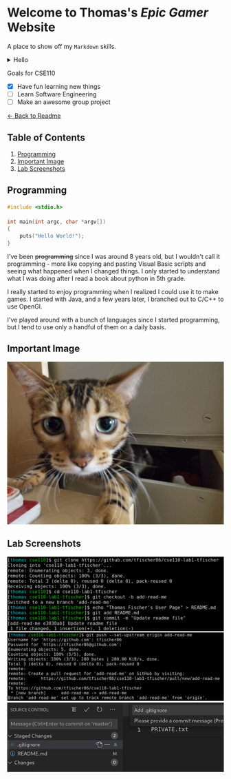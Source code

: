 # Welcome to Thomas's *Epic Gamer* Website

A place to show off my `Markdown` skills.

<details>
    <summary> Hello </summary>
    If you're reading this have a great day.
</details>


Goals for CSE110

- [X] Have fun learning new things
- [ ] Learn Software Engineering
- [ ] Make an awesome group project

[← Back to Readme](https://github.com/tfischer86/cse110-lab1-tfischer/tree/add-read-me)

## Table of Contents
1. [Programming](#programming)
2. [Important Image](#important-image)
3. [Lab Screenshots](#lab-screenshots)


## Programming

```c
#include <stdio.h>

int main(int argc, char *argv[])
{
    puts("Hello World!");
}
```

I've been ~~programming~~ since I was around 8 years old, but I wouldn't call it programming - more like copying and pasting Visual Basic scripts and seeing what happened when I changed things. I only started to understand what I was doing after I read a book about python in 5th grade.

I really started to enjoy programming when I realized I could use it to make games. I started with Java, and a few years later, I branched out to C/C++ to use OpenGl.

I've played around with a bunch of languages since I started programming, but I tend to use only a handful of them on a daily basis.

## Important Image

![Cat picture](./cat_picture.jpg)

## Lab Screenshots

![Git commandline 1](screenshots/git-commands-1.png)
![Git commandline 2](screenshots/git-commands-2.png)
![VSCode Git UI](screenshots/vscode-commit-1.png)
